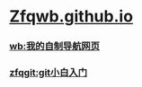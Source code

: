 # [Zfqwb.github.io](https://zfqwb.github.io)

###   [wb:我的自制导航网页](https://zfqwb.github.io/wb/index.html)

###  [zfqgit:git小白入门](https://zfqwb.github.io/zfqgit/index.html)

